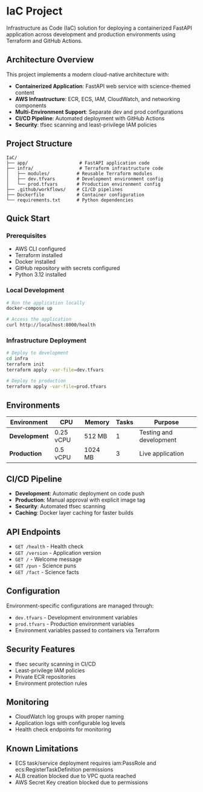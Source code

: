 # IaC Project

Infrastructure as Code (IaC) solution for deploying a containerized FastAPI application across development and production environments using Terraform and GitHub Actions.

## Architecture Overview

This project implements a modern cloud-native architecture with:

- **Containerized Application**: FastAPI web service with science-themed content
- **AWS Infrastructure**: ECR, ECS, IAM, CloudWatch, and networking components
- **Multi-Environment Support**: Separate dev and prod configurations
- **CI/CD Pipeline**: Automated deployment with GitHub Actions
- **Security**: tfsec scanning and least-privilege IAM policies

## Project Structure

```
IaC/
├── app/                   # FastAPI application code
├── infra/                 # Terraform infrastructure code
│   ├── modules/          # Reusable Terraform modules
│   ├── dev.tfvars        # Development environment config
│   └── prod.tfvars       # Production environment config
├── .github/workflows/    # CI/CD pipelines
├── Dockerfile            # Container configuration
└── requirements.txt      # Python dependencies
```

## Quick Start

### Prerequisites
- AWS CLI configured
- Terraform installed
- Docker installed
- GitHub repository with secrets configured
- Python 3.12 installed

### Local Development
```bash
# Run the application locally
docker-compose up

# Access the application
curl http://localhost:8000/health
```

### Infrastructure Deployment
```bash
# Deploy to development
cd infra
terraform init
terraform apply -var-file=dev.tfvars

# Deploy to production
terraform apply -var-file=prod.tfvars
```

## Environments

| Environment | CPU | Memory | Tasks | Purpose |
|-------------|-----|--------|-------|---------|
| **Development** | 0.25 vCPU | 512 MB | 1 | Testing and development |
| **Production** | 0.5 vCPU | 1024 MB | 3 | Live application |

## CI/CD Pipeline

- **Development**: Automatic deployment on code push
- **Production**: Manual approval with explicit image tag
- **Security**: Automated tfsec scanning
- **Caching**: Docker layer caching for faster builds

## API Endpoints

- `GET /health` - Health check
- `GET /version` - Application version
- `GET /` - Welcome message
- `GET /pun` - Science puns
- `GET /fact` - Science facts

## Configuration

Environment-specific configurations are managed through:
- `dev.tfvars` - Development environment variables
- `prod.tfvars` - Production environment variables
- Environment variables passed to containers via Terraform

## Security Features

- tfsec security scanning in CI/CD
- Least-privilege IAM policies
- Private ECR repositories
- Environment protection rules

## Monitoring

- CloudWatch log groups with proper naming
- Application logs with configurable log levels
- Health check endpoints for monitoring

## Known Limitations

- ECS task/service deployment requires iam:PassRole and ecs:RegisterTaskDefinition permissions
- ALB creation blocked due to VPC quota reached
- AWS Secret Key creation blocked due to permissions